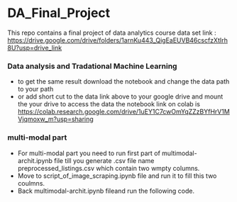 # DA_Final_Project
This repo contains a final project of data analytics course 
data set link : https://drive.google.com/drive/folders/1arnKu443_QigEaEUVB46cscfzXtIrh8U?usp=drive_link

### Data analysis and Tradational Machine Learning 
- to get the same result download the notebook and change the data path to your path
- or add short cut to the data link above to your google drive and mount the your drive to access the data the notebook link on colab is https://colab.research.google.com/drive/1uEY1C7cwOmYqZZzBYfHrV1MVjqmoxw_m?usp=sharing
  
### multi-modal part
- For multi-modal part you need to run first part of multimodal-archit.ipynb file till you generate .csv file name preprocessed_listings.csv which contain two wmpty columns.
- Move to script_of_image_scraping.ipynb file and run it to fill this two coulmns.
- Back multimodal-archit.ipynb fileand run the following code.
